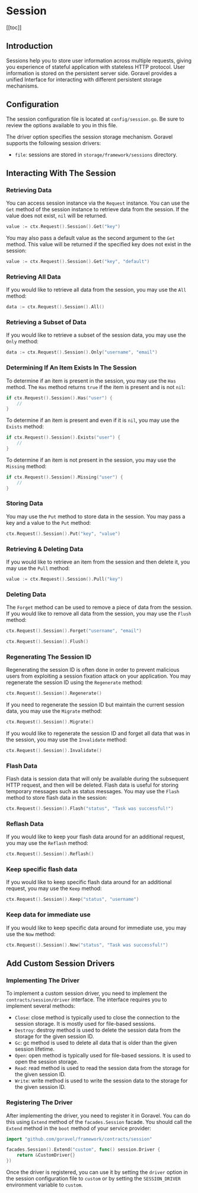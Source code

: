 # Session

[[toc]]

## Introduction

Sessions help you to store user information across multiple requests, giving you experience of stateful application with stateless HTTP protocol. User information is stored on the persistent server side. Goravel provides a unified Interface for interacting with different persistent storage mechanisms.

## Configuration

The session configuration file is located at `config/session.go`. Be sure to review the options available to you in this file.

The driver option specifies the session storage mechanism. Goravel supports the following session drivers:

- `file`: sessions are stored in `storage/framework/sessions` directory.

## Interacting With The Session

### Retrieving Data

You can access session instance via the `Request` instance. You can use the `Get` method of the session instance to retrieve data from the session. If the value does not exist, `nil` will be returned.

```go
value := ctx.Request().Session().Get("key")
```

You may also pass a default value as the second argument to the `Get` method. This value will be returned if the specified key does not exist in the session:

```go
value := ctx.Request().Session().Get("key", "default")
```

### Retrieving All Data

If you would like to retrieve all data from the session, you may use the `All` method:

```go
data := ctx.Request().Session().All()
```

### Retrieving a Subset of Data

If you would like to retrieve a subset of the session data, you may use the `Only` method:

```go
data := ctx.Request().Session().Only("username", "email")
```

### Determining If An Item Exists In The Session

To determine if an item is present in the session, you may use the `Has` method. The `Has` method returns `true` if the item is present and is not `nil`:

```go
if ctx.Request().Session().Has("user") {
    //
}
```

To determine if an item is present and even if it is `nil`, you may use the `Exists` method:

```go
if ctx.Request().Session().Exists("user") {
    //
}
```

To determine if an item is not present in the session, you may use the `Missing` method:

```go
if ctx.Request().Session().Missing("user") {
    //
}
```

### Storing Data

You may use the `Put` method to store data in the session. You may pass a key and a value to the `Put` method:

```go
ctx.Request().Session().Put("key", "value")
```

### Retrieving & Deleting Data

If you would like to retrieve an item from the session and then delete it, you may use the `Pull` method:

```go
value := ctx.Request().Session().Pull("key")
```

### Deleting Data

The `Forget` method can be used to remove a piece of data from the session. If you would like to remove all data from the session, you may use the `Flush` method:

```go
ctx.Request().Session().Forget("username", "email")

ctx.Request().Session().Flush()
```

### Regenerating The Session ID

Regenerating the session ID is often done in order to prevent malicious users from exploiting a session fixation attack on your application. You may regenerate the session ID using the `Regenerate` method:

```go
ctx.Request().Session().Regenerate()
```

If you need to regenerate the session ID but maintain the current session data, you may use the `Migrate` method:

```go
ctx.Request().Session().Migrate()
```

If you would like to regenerate the session ID and forget all data that was in the session, you may use the `Invalidate` method:

```go
ctx.Request().Session().Invalidate()
```

### Flash Data

Flash data is session data that will only be available during the subsequent HTTP request, and then will be deleted. Flash data is useful for storing temporary messages such as status messages. You may use the `Flash` method to store flash data in the session:

```go
ctx.Request().Session().Flash("status", "Task was successful!")
```

### Reflash Data

If you would like to keep your flash data around for an additional request, you may use the `Reflash` method:

```go
ctx.Request().Session().Reflash()
```

### Keep specific flash data

If you would like to keep specific flash data around for an additional request, you may use the `Keep` method:

```go
ctx.Request().Session().Keep("status", "username")
```

### Keep data for immediate use

If you would like to keep specific data around for immediate use, you may use the `Now` method:

```go
ctx.Request().Session().Now("status", "Task was successful!")
```

## Add Custom Session Drivers

### Implementing The Driver

To implement a custom session driver, you need to implement the `contracts/session/driver` interface. The interface requires you to implement several methods:

- `Close`: close method is typically used to close the connection to the session storage. It is mostly used for file-based sessions.
- `Destroy`: destroy method is used to delete the session data from the storage for the given session ID.
- `Gc`: gc method is used to delete all data that is older than the given session lifetime.
- `Open`: open method is typically used for file-based sessions. It is used to open the session storage.
- `Read`: read method is used to read the session data from the storage for the given session ID.
- `Write`: write method is used to write the session data to the storage for the given session ID.

### Registering The Driver

After implementing the driver, you need to register it in Goravel. You can do this using `Extend` method of the `facades.Session` facade. You should call the `Extend` method in the `boot` method of your service provider:

```go
import "github.com/goravel/framework/contracts/session"

facades.Session().Extend("custom", func() session.Driver {
	return &CustomDriver{}
})
```

Once the driver is registered, you can use it by setting the `driver` option in the session configuration file to `custom` or by setting the `SESSION_DRIVER` environment variable to `custom`.
